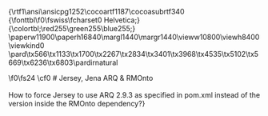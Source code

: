 {\rtf1\ansi\ansicpg1252\cocoartf1187\cocoasubrtf340
{\fonttbl\f0\fswiss\fcharset0 Helvetica;}
{\colortbl;\red255\green255\blue255;}
\paperw11900\paperh16840\margl1440\margr1440\vieww10800\viewh8400\viewkind0
\pard\tx566\tx1133\tx1700\tx2267\tx2834\tx3401\tx3968\tx4535\tx5102\tx5669\tx6236\tx6803\pardirnatural

\f0\fs24 \cf0 # Jersey, Jena ARQ & RMOnto\
\
How to force Jersey to use ARQ 2.9.3 as specified in pom.xml instead of the version inside the RMOnto dependency?}